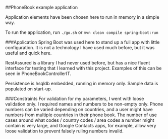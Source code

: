 ##PhoneBook example application

Application elements have been chosen here to run in memory in a simple way.

To run the application, run 
`./go.sh` 
or 
`mvn clean compile spring-boot:run`

###Application
Spring Boot was used here to stand up a full app with little configuration. It is not a technology I have used much
before, but it was useful and quick here.

RestAssured is a library I had never used before, but has a nice fluent interface for testing that I learned with this
project. Examples of this can be seen in PhoneBookControllerIT.

Persistence is hsqldb embedded, running in memory only.
Sample data is populated on start-up.

###Constraints
For validation for my parameters, I went with loose validation only. I required names and numbers to be non-empty only.
Phone numbers can be varied depending on countries, and a user might have numbers from multiple countries in their 
phone book. The number of use cases around what codes / country codes / area codes a number might contain is very large,
and Google Contacts apps, for example, allow very loose validation to prevent falsely ruling numbers invalid.